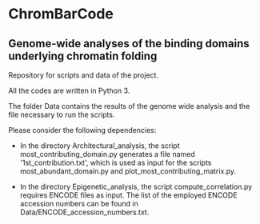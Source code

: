 # ChromBarCode

## Genome-wide analyses of the binding domains underlying chromatin folding

Repository for scripts and data of the project.

All the codes are written in Python 3.

The folder Data contains the results of the genome wide analysis and the file necessary to run the scripts.

Please consider the following dependencies:

* In the directory Architectural_analysis, the script most_contributing_domain.py generates a file named '1st_contribution.txt', which is used as input for the scripts most_abundant_domain.py and plot_most_contributing_matrix.py.

* In the directory Epigenetic_analysis, the script compute_correlation.py requires ENCODE files as input. The list of the employed ENCODE accession numbers can be found in Data/ENCODE_accession_numbers.txt.
